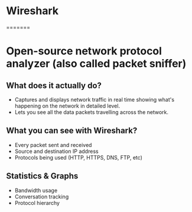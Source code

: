 
# Wireshark 
=======
# Open-source network protocol analyzer (also called packet sniffer)

## What does it actually do?

- Captures and displays network traffic in real time showing what's happening on the network in detailed level.  
- Lets you see all the data packets travelling across the network.  

## What you can see with Wireshark?

- Every packet sent and received  
- Source and destination IP address  
- Protocols being used (HTTP, HTTPS, DNS, FTP, etc)  

## Statistics & Graphs

- Bandwidth usage  
- Conversation tracking  
- Protocol hierarchy  

